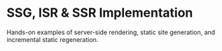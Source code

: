 # SSG, ISR & SSR Implementation

Hands-on examples of server-side rendering, static site generation, and incremental static regeneration.
